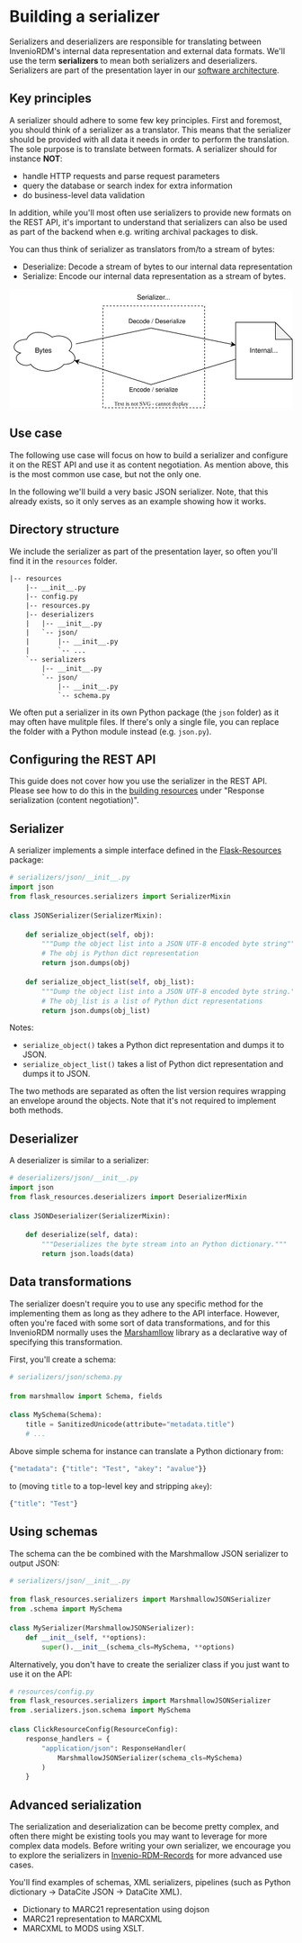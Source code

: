 # Building a serializer

Serializers and deserializers are responsible for translating between InvenioRDM's internal data
representation and external data formats. We'll use the term **serializers** to mean
both serializers and deserializers. Serializers are part of the
presentation layer in our [software architecture](../architecture/software.md).

## Key principles

A serializer should adhere to some few key principles. First and foremost, you
should think of a serializer as a translator. This means that the serializer
should be provided with all data it needs in order to perform the translation.
The sole purpose is to translate between formats. A serializer should for instance
**NOT**:

- handle HTTP requests and parse request parameters
- query the database or search index for extra information
- do business-level data validation

In addition, while you'll most often use serializers to provide new formats
on the REST API, it's important to understand that serializers can also be used
as part of the backend when e.g. writing archival packages to disk.

You can thus think of serializer as translators from/to a stream of bytes:

- Deserialize: Decode a stream of bytes to our internal data representation
- Serialize: Encode our internal data representation as a stream of bytes.

![High-level view of serializers and deserializers.](../img/serializer.svg)

## Use case

The following use case will focus on how to build a serializer and configure it
on the REST API and use it as content negotiation. As mention above, this is
the most common use case, but not the only one.

In the following we'll build a very basic JSON serializer. Note, that this
already exists, so it only serves as an example showing how it works.

## Directory structure

We include the serializer as part of the presentation layer, so often you'll
find it in the ``resources`` folder.

```
|-- resources
    |-- __init__.py
    |-- config.py
    |-- resources.py
    |-- deserializers
    |   |-- __init__.py
    |   `-- json/
    |       |-- __init__.py
    |       `-- ...
    `-- serializers
        |-- __init__.py
        `-- json/
            |-- __init__.py
            `-- schema.py
```

We often put a serializer in its own Python package (the ``json`` folder) as it
may often have mulitple files. If there's only a single file, you can replace
the folder with a Python module instead (e.g. ``json.py``).

## Configuring the REST API

This guide does not cover how you use the serializer in the REST API. Please
see how to do this in the [building resources](resource.md#response-serialization-content-negotiation)
under "Response serialization (content negotiation)".

## Serializer

A serializer implements a simple interface defined in the
[Flask-Resources](https://github.com/inveniosoftware/flask-resources) package:

```python
# serializers/json/__init__.py
import json
from flask_resources.serializers import SerializerMixin

class JSONSerializer(SerializerMixin):

    def serialize_object(self, obj):
        """Dump the object list into a JSON UTF-8 encoded byte string"""
        # The obj is Python dict representation
        return json.dumps(obj)

    def serialize_object_list(self, obj_list):
        """Dump the object list into a JSON UTF-8 encoded byte string."""
        # The obj_list is a list of Python dict representations
        return json.dumps(obj_list)
```

Notes:

- ``serialize_object()`` takes a Python dict representation and dumps it to
  JSON.
- ``serialize_object_list()`` takes a list of Python dict representation and
  dumps it to JSON.

The two methods are separated as often the list version requires wrapping an
envelope around the objects. Note that it's not required to implement both
methods.

## Deserializer

A deserializer is similar to a serializer:

```python
# deserializers/json/__init__.py
import json
from flask_resources.deserializers import DeserializerMixin

class JSONDeserializer(SerializerMixin):

    def deserialize(self, data):
        """Deserializes the byte stream into an Python dictionary."""
        return json.loads(data)
```


## Data transformations

The serializer doesn't require you to use any specific method for the
implementing them as long as they adhere to the API interface. However, often
you're faced with some sort of data transformations, and for this InvenioRDM
normally uses the [Marshamllow](https://marshmallow.readthedocs.io/en/stable/)
library as a declarative way of specifying this transformation.

First, you'll create a schema:

```python
# serializers/json/schema.py

from marshmallow import Schema, fields

class MySchema(Schema):
    title = SanitizedUnicode(attribute="metadata.title")
    # ...
```

Above simple schema for instance can translate a Python dictionary from:

```python
{"metadata": {"title": "Test", "akey": "avalue"}}
```

to (moving ``title`` to a top-level key and stripping ``akey``):

```python
{"title": "Test"}
```

## Using schemas

The schema can the be combined with the Marshmallow JSON serializer to
output JSON:

```python
# serializers/json/__init__.py

from flask_resources.serializers import MarshmallowJSONSerializer
from .schema import MySchema

class MySerializer(MarshmallowJSONSerializer):
    def __init__(self, **options):
        super().__init__(schema_cls=MySchema, **options)
```

Alternatively, you don't have to create the serializer class if you just
want to use it on the API:

```python
# resources/config.py
from flask_resources.serializers import MarshmallowJSONSerializer
from .serializers.json.schema import MySchema

class ClickResourceConfig(ResourceConfig):
    response_handlers = {
        "application/json": ResponseHandler(
            MarshmallowJSONSerializer(schema_cls=MySchema)
        )
    }
```

## Advanced serialization

The serialization and deserialization can be become pretty complex, and often
there might be existing tools you may want to leverage for more complex data
models. Before writing your own serializer, we encourage you to explore the
serializers in [Invenio-RDM-Records](https://github.com/inveniosoftware/invenio-rdm-records/tree/master/invenio_rdm_records/resources/serializers)
for more advanced use cases.

You'll find examples of schemas, XML serializers, pipelines (such as Python
dictionary -> DataCite JSON -> DataCite XML).

- Dictionary to MARC21 representation using dojson
- MARC21 representation to MARCXML
- MARCXML to MODS using XSLT.

